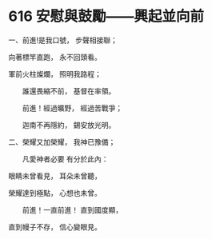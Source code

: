 # 616 安慰與鼓勵——興起並向前

一、前進!是我口號， 步聲相接聯；

向著標竿直跑， 永不回頭看。

軍前火柱燦爛， 照明我路程；

　　誰還畏縮不前， 基督在率領。

　　前進！經過曠野， 經過苦戰爭；

　　迦南不再隱約， 錫安放光明。

二、榮耀又加榮耀， 我神已豫備；

　　凡愛神者必要 有分於此內：

眼睛未曾看見， 耳朵未曾聽，

榮耀達到極點， 心想也未曾。

　　前進！一直前進！ 直到國度顯，

直到幔子不存， 信心變眼見。

